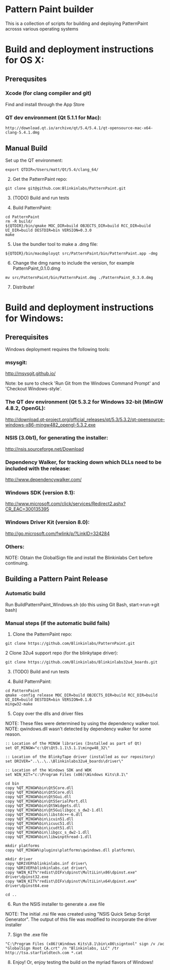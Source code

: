 # Pattern Paint builder

This is a collection of scripts for building and deploying PatternPaint acrosss various operating systems



# Build and deployment instructions for OS X:

## Prerequsites

### Xcode (for clang compiler and git)
Find and install through the App Store

### QT dev environment (Qt 5.1.1 for Mac):
```
http://download.qt.io/archive/qt/5.4/5.4.1/qt-opensource-mac-x64-clang-5.4.1.dmg
```

## Manual Build

Set up the QT environment:
```
export QTDIR=/Users/matt/Qt/5.4/clang_64/
```

2. Get the PatternPaint repo:
```
git clone git@github.com:Blinkinlabs/PatternPaint.git
```

3. (TODO) Build and run tests

4. Build PatternPaint:
```
cd PatternPaint
rm -R build/
${QTDIR}/bin/qmake MOC_DIR=build OBJECTS_DIR=build RCC_DIR=build UI_DIR=build DESTDIR=bin VERSION=0.3.0
make
```

5. Use the bundler tool to make a .dmg file:
```
${QTDIR}/bin/macdeployqt src/PatternPaint/bin/PatternPaint.app -dmg
```

6. Change the dmg name to include the version, for example PatternPaint_0.1.0.dmg
```
mv src/PatternPaint/bin/PatternPaint.dmg ./PatternPaint_0.3.0.dmg
```
7. Distribute!

# Build and deployment instructions for Windows:

## Prerequisites
Windows deployment requires the following tools:

### msysgit:
http://msysgit.github.io/

Note: be sure to check 'Run Git from the Windows Command Prompt' and 'Checkout Windows-style'.

### The QT dev environment (Qt 5.3.2 for Windows 32-bit (MinGW 4.8.2, OpenGL):
http://download.qt-project.org/official_releases/qt/5.3/5.3.2/qt-opensource-windows-x86-mingw482_opengl-5.3.2.exe

### NSIS (3.0b1), for generating the installer:
http://nsis.sourceforge.net/Download

### Dependency Walker, for tracking down which DLLs need to be included with the release:
http://www.dependencywalker.com/

### Windows SDK (version 8.1):
http://www.microsoft.com/click/services/Redirect2.ashx?CR_EAC=300135395

### Windows Driver Kit (version 8.0):
http://go.microsoft.com/fwlink/p/?LinkID=324284

### Others:
NOTE: Obtain the GlobalSign file and install the Blinkinlabs Cert before continuing.

## Building a Pattern Paint Release

### Automatic build
Run BuildPatternPaint_Windows.sh (do this using Git Bash, start->run->git bash)

### Manual steps (if the automatic build fails)

1. Clone the PatternPaint repo:
```
git clone https://github.com/Blinkinlabs/PatternPaint.git
```

2 Clone 32u4 support repo (for the blinkytape driver):
```
git clone https://github.com/Blinkinlabs/Blinkinlabs32u4_boards.git
```

3. (TODO) Build and run tests

4. Build PatternPaint:
```
cd PatternPaint
qmake -config release MOC_DIR=build OBJECTS_DIR=build RCC_DIR=build UI_DIR=build DESTDIR=bin VERSION=0.1.0
mingw32-make
```

5. Copy over the dlls and driver files

NOTE: These files were determined by using the dependency walker tool.
NOTE: qwindows.dll wasn't detected by dependency walker for some reason.

```
:: Location of the MINGW libraries (Installed as part of Qt)
set QT_MINGW="c:\Qt\Qt5.1.1\5.1.1\mingw48_32\"

:: Location of the BlinkyTape driver (installed as our repository)
set DRIVER="..\..\..\Blinkinlabs32u4_boards\driver\"

:: Location of the Windows SDK and WDK
set WIN_KIT="c:\Program Files (x86)\Windows Kits\8.1\"

cd bin
copy %QT_MINGW%bin\Qt5Core.dll
copy %QT_MINGW%bin\Qt5Core.dll
copy %QT_MINGW%bin\Qt5Gui.dll
copy %QT_MINGW%bin\Qt5SerialPort.dll
copy %QT_MINGW%bin\Qt5Widgets.dll
copy %QT_MINGW%bin\Qt5Guilibgcc_s_dw2-1.dll
copy %QT_MINGW%bin\libstdc++-6.dll
copy %QT_MINGW%bin\icuin51.dll
copy %QT_MINGW%bin\icuuc51.dll
copy %QT_MINGW%bin\icudt51.dll
copy %QT_MINGW%bin\libgcc_s_dw2-1.dll
copy %QT_MINGW%bin\libwinpthread-1.dll

mkdir platforms
copy %QT_MINGW%\plugins\platforms\qwindows.dll platforms\

mkdir driver
copy %DRIVER%blinkinlabs.inf driver\
copy %DRIVER%blinkinlabs.cat driver\
copy %WIN_KIT%"redist\DIFx\dpinst\MultiLin\x86\dpinst.exe" driver\dpinst32.exe
copy %WIN_KIT%"redist\DIFx\dpinst\MultiLin\x64\dpinst.exe" driver\dpinst64.exe

cd ..
```

6. Run the NSIS installer to generate a .exe file

NOTE: The initial .nsi file was created using "NSIS Quick Setup Script Generator". The output of this file was modified to incorporate the driver installer

7. Sign the .exe file

```
"C:\Program Files (x86)\Windows Kits\8.1\bin\x86\signtool" sign /v /ac "GlobalSign Root CA.crt" /n "Blinkinlabs, LLC" /tr http://tsa.starfieldtech.com *.cat
```

8. Enjoy! Or, enjoy testing the build on the myriad flavors of Windows!
